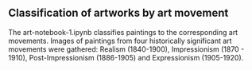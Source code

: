 ## Classification of artworks by art movement

The art-notebook-1.ipynb classifies paintings to the corresponding art movements. Images of paintings from four historically significant art movements were gathered: Realism (1840-1900), Impressionism (1870 - 1910), Post-Impressionism
(1886-1905) and Expressionism (1905-1920).
